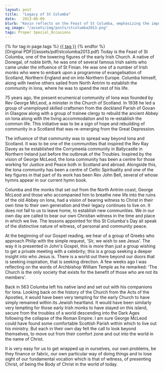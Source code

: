 ```yaml
---
layout: post
title:  "Legacy of St Columba"
date:   2013-06-09
blurb: "Kevin reflects on the Feast of St Columba, emphasizing the importance of Christian witness and the legacy of evangelization by Irish monks. He draws parallels between the historical figures of St Columba, Rev George McLeod, and the Iona community's impact on justice, peace, and Celtic spirituality. The sermon calls on contemporary Christians to bear witness to Christ in their own time and place, inspired by the past but looking beyond to the wider world."
og_image: "/assets/img/posts/stcolumba2013.png"
tags: Proper Special_Occasions
---    
```

<div class="tag-pills">
    {% for tag in page.tags %}
    <a href="{{ site.baseurl }}/tag/{{ tag | slugify }}" class="tag-pill">{{ tag }}</a>
    {% endfor %}
</div>
[Original PDF](/assets/pdf/stcolumba2013.pdf)
Today is the Feast of St Columba, one of the towering figures of the early Irish Church. A native of Donegal, of noble birth, he was one of several famous Irish saints who came under the influence of St Finian. He was one of a number of Irish monks who were to embark upon a programme of evangelisation of Scotland, Northern England and on into Northern Europe. Columba himself, along with twelve others sailed from North Antrim to establish the community in Iona, where he was to spend the rest of his life.

75 years ago, the present ecumenical community of Iona was founded by Rev George McLeod, a minister in the Church of Scotland. In 1938 he led a group of unemployed skilled craftsmen from the dockland Parish of Govan in Glasgow along with a group of trainee clergy to rebuild the ancient Abbey on Iona along with the living accommodation and to re-establish the common life. This initiative was to be a sign of hope and rebuilding of community in a Scotland that was re-emerging from the Great Depression.

The influence of that community was to spread way beyond Iona and Scotland. It was to be one of the communities that inspired the Rev Ray Davey as he established the Corrymeela community in Ballycastle in Northern Ireland just before the outbreak of the Troubles. Inspired by the vision of George McLeod, the Iona community has been a centre for those working for Justice and Peace both in Scotland and abroad. Alongside this, the Iona community has been a centre of Celtic Spirituality and one of the key figures in that part of its work has been Rev John Bell, several of whose hymns appear in our current hymn book.

Columba and the monks that set out from the North Antrim coast, George McLeod and those who accompanied him to breathe new life into the ruins of the old Abbey on Iona, had a vision of bearing witness to Christ in their own time to their own generation and their legacy continues to live on. It does not fall to us to leave home, to establish new communities. We in our own day are called to bear our own Christian witness in the time and place in which we live. The lessons appointed for this St Columba's Day all speak of the distinctive nature of witness, of personal and community peace.

At the beginning of our Gospel reading, we hear of a group of Greeks who approach Philip with the simple request, 'Sir, we wish to see Jesus'. The way it is presented in John's Gospel, this is more than just a group wishing to get a private meeting with a celebrity; this is a group seeking a deeper insight into who Jesus is. There is a world out there beyond our doors that is seeking inspiration, that is seeking direction. A few weeks ago I was reflecting on the words of Archbishop William Temple as he remarked: 'The Church is the only society that exists for the benefit of those who are not its members'.

Back in 563 Columba left his native land and set out with his companions for Iona. Looking back on the history of the Church from the Acts of the Apostles, it would have been very tempting for the early Church to have simply remained within its Jewish heartland. It would have been similarly very tempting for those early Irish monks to have stayed on this island, secure from the troubles of a world descending into the Dark Ages following the collapse of the Roman Empire. I am sure George McLeod could have found some comfortable Scottish Parish within which to live out his ministry. But each in their own day felt the call to look beyond themselves, to move out from their comfort zone and out into the world in the name of Christ.

It is very easy for us to get wrapped up in ourselves, our own problems, be they finance or fabric, our own particular way of doing things and to lose sight of our fundamental vocation which is that of witness, of presenting Christ, of being the Body of Christ in the world of today.
